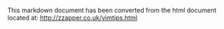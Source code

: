 
This markdown document has been converted from the html document located at:
http://zzapper.co.uk/vimtips.html
